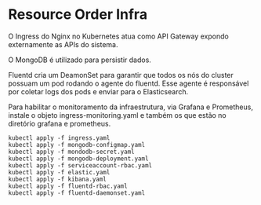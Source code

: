 # Resource Order Infra

O Ingress do Nginx no Kubernetes atua como API Gateway expondo externamente as APIs do sistema.

O MongoDB é utilizado para persistir dados.

Fluentd cria um DeamonSet para garantir que todos os nós do cluster possuam um pod rodando o agente do fluentd. Esse agente é responsável por coletar logs dos pods e enviar para o Elasticsearch.

Para habilitar o monitoramento da infraestrutura, via Grafana e Prometheus, instale o objeto ingress-monitoring.yaml e também os que estão no diretório grafana e prometheus.


```
kubectl apply -f ingress.yaml 
kubectl apply -f mongodb-configmap.yaml 
kubectl apply -f mondodb-secret.yaml 
kubectl apply -f mongodb-deployment.yaml 
kubectl apply -f serviceaccount-rbac.yaml
kubectl apply -f elastic.yaml
kubectl apply -f kibana.yaml
kubectl apply -f fluentd-rbac.yaml
kubectl apply -f fluentd-daemonset.yaml
```

